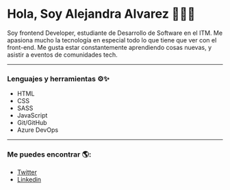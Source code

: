 # Hola, Soy Alejandra Alvarez 👋👩‍💻
Soy frontend Developer, estudiante de Desarrollo de Software en el ITM. Me apasiona mucho la tecnología en especial todo lo que tiene que ver con el front-end. Me gusta estar constantemente aprendiendo cosas nuevas, y asistir a eventos de comunidades tech.
________________________________________________________________________________________________________________
### Lenguajes y herramientas ⚙✨
- HTML
- CSS
- SASS
- JavaScript
- Git/GitHub
- Azure DevOps

_________________________________________________________________________________________________________________
### Me puedes encontrar 🌎: 
- [Twitter](https://twitter.com/Aleja_Alvarezz1)
- [Linkedin](https://www.linkedin.com/in/alejandra-alvarez-serna-786461196/)
